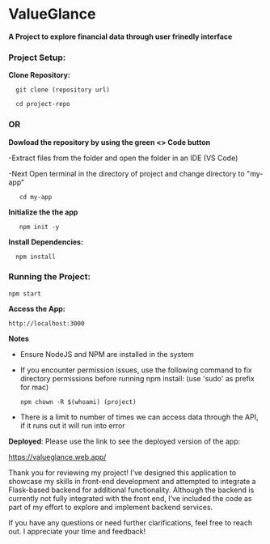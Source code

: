 # ValueGlance
**A Project to explore financial data through user frinedly interface**

### Project Setup:

   **Clone Repository:**
   
      git clone (repository url)
      
      cd project-repo

### OR

   **Dowload the repository by using the green <> Code button**
   
   -Extract files from the folder and open the folder in an IDE (VS Code)
   
   -Next Open terminal in the directory of project and change directory to "my-app" 

       cd my-app

   **Initialize the the app**

       npm init -y
      
   **Install Dependencies:**
   
      npm install
### Running the Project:

   ```
   npm start
   ```
   
**Access the App:**

   ```
   http://localhost:3000
   ```

**Notes**
- Ensure NodeJS and NPM are installed in the system
- If you encounter permission issues, use the following command to fix directory permissions before running npm install: (use 'sudo' as prefix for mac)

   ```
  npm chown -R $(whoami) (project)
   ```
- There is a limit to number of times we can access data through the API, if it runs out it will run into error

**Deployed**:
Please use the link to see the deployed version of the app:

https://valueglance.web.app/

Thank you for reviewing my project! I’ve designed this application to showcase my skills in front-end development and attempted to integrate a Flask-based backend for additional functionality. Although the backend is currently not fully integrated with the front end, I’ve included the code as part of my effort to explore and implement backend services.

If you have any questions or need further clarifications, feel free to reach out. I appreciate your time and feedback!
